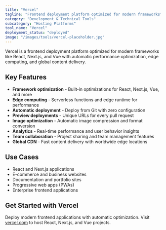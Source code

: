 ```yaml
---
title: "Vercel"
tagline: "Frontend deployment platform optimized for modern frameworks"
category: "Development & Technical Tools"
subcategory: "Hosting Platforms"
tool_name: "Vercel"
deployment_status: "deployed"
image: "/images/tools/vercel-placeholder.jpg"
---
```

Vercel is a frontend deployment platform optimized for modern frameworks like React, Next.js, and Vue with automatic performance optimization, edge computing, and global content delivery.

## Key Features

- **Framework optimization** - Built-in optimizations for React, Next.js, Vue, and more
- **Edge computing** - Serverless functions and edge runtime for performance
- **Automatic deployment** - Deploy from Git with zero configuration
- **Preview deployments** - Unique URLs for every pull request
- **Image optimization** - Automatic image compression and format conversion
- **Analytics** - Real-time performance and user behavior insights
- **Team collaboration** - Project sharing and team management features
- **Global CDN** - Fast content delivery with worldwide edge locations

## Use Cases

- React and Next.js applications
- E-commerce and business websites
- Documentation and portfolio sites
- Progressive web apps (PWAs)
- Enterprise frontend applications

## Get Started with Vercel

Deploy modern frontend applications with automatic optimization. Visit [vercel.com](https://vercel.com) to host React, Next.js, and Vue projects.